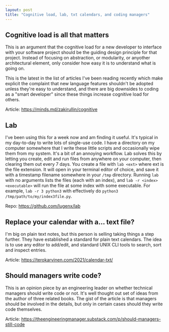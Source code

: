 ```yaml
---
layout: post
title: "Cognitive load, lab, txt calendars, and coding managers"
---
```


## Cognitive load is all that matters

This is an argument that the cognitive load for a new developer to interface with your software project should be the guiding design principle for that project. Instead of focusing on abstraction, or modularity, or anyother architectural element, only consider how easy it is to understand what is going on.

This is the latest in the list of articles I've been reading recently which make explicit the complaint that new language features shouldn't be adopted unless they're easy to understand, and there are big downsides to coding as a "smart developer" since these things increase cognitive load for others.

Article: <https://minds.md/zakirullin/cognitive>

## Lab

I've been using this for a week now and am finding it useful. It's typical in my day-to-day to write lots of single-use code. I have a directory on my computer somewhere that I write these little scripts and occasionally wipe them from my system. It's a bit of an annoying workflow. Lab solves this by letting you create, edit and run files from anywhere on your computer, then clearing them out every 7 days. You create a file with `lab <ext>` where ext is the file extension. It will open in your terminal editor of choice, and save it with a timestamp filename somewhere in your `/tmp` directory. Running `lab` with no arguments lists the files (each with an index), and `lab -r <index> <executable>` will run the file at some index with some executable. For example, `lab -r 3 python3` with effectively do `python3 /tmp/path/to/my/index3file.py`.

Repo: <https://github.com/lugenx/lab>

## Replace your calendar with a... text file?

I'm big on plain text notes, but this person is selling taking things a step further. They have established a standard for plain text calendars. The idea is to use any editor to add/edit, and standard UNIX CLI tools to search, sort and inspect entries.

Article: <https://terokarvinen.com/2021/calendar-txt/>

## Should managers write code?

This is an opinion piece by an engineering leader on whether technical managers should write code or not. It's well thought out set of ideas from the author of three related books. The gist of the article is that managers should be involved in the details, but only in certain cases should they write code themselves.

Article: <https://theengineeringmanager.substack.com/p/should-managers-still-code>

